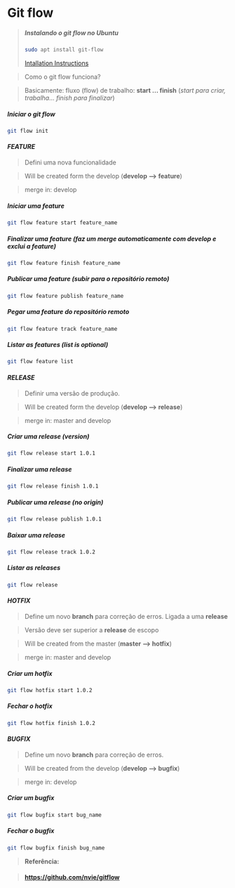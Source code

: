 # Git flow

> ##### Instalando o git flow no Ubuntu
>
>```bash
>sudo apt install git-flow
>```
>
> [Intallation Instructions](https://github.com/nvie/gitflow/wiki/Linux)

> Como o git flow funciona?

> Basicamente: fluxo (flow) de trabalho: **start ... finish** (*start para criar, trabalha... finish para finalizar*)

##### Iniciar o git flow
```bash
git flow init
```

#### *FEATURE*

> Defini uma nova funcionalidade

> Will be created form the develop (**develop --> feature**)

> merge in: develop

##### Iniciar uma feature
```bash
git flow feature start feature_name
```

##### Finalizar uma feature (faz um merge automaticamente com develop e exclui a feature)
```bash
git flow feature finish feature_name
```

##### Publicar uma feature (subir para o repositório remoto)
```bash
git flow feature publish feature_name
```

##### Pegar uma feature do repositório remoto
```bash
git flow feature track feature_name
```

##### Listar as features (list is optional)
```bash
git flow feature list
```

#### *RELEASE*

> Definir uma versão de produção.

> Will be created form the develop (**develop --> release**)

> merge in: master and develop

##### Criar uma release (version)
```bash
git flow release start 1.0.1
```

##### Finalizar uma release
```bash
git flow release finish 1.0.1
```

##### Publicar uma release (no origin)
```bash
git flow release publish 1.0.1
```

##### Baixar uma release
```bash
git flow release track 1.0.2
```

##### Listar as releases
```bash
git flow release
```

#### *HOTFIX*

> Define um novo **branch** para correção de erros. Ligada a uma **release**

> Versão deve ser superior a **release** de escopo

> Will be created from the master (**master --> hotfix**)

> merge in: master and develop

##### Criar um hotfix
```bash
git flow hotfix start 1.0.2
```

##### Fechar o hotfix
```bash
git flow hotfix finish 1.0.2
```

#### *BUGFIX*

> Define um novo **branch** para correção de erros.

> Will be created from the develop (**develop --> bugfix**)

> merge in: develop

##### Criar um bugfix
```bash
git flow bugfix start bug_name
```

##### Fechar o bugfix
```bash
git flow bugfix finish bug_name
```

> **Referência:**

> #### <https://github.com/nvie/gitflow>
